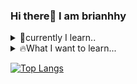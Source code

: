 ### Hi there👋 I am brianhhy
<details>
<summary>
  🐼currently I learn..
</summary>
  
![html](https://img.shields.io/badge/HTML-239120?style=for-the-badge&logo=html5&logoColor=white)
![css](https://img.shields.io/badge/CSS-239120?&style=for-the-badge&logo=css3&logoColor=white)
![js](https://img.shields.io/badge/JavaScript-F7DF1E?style=for-the-badge&logo=JavaScript&logoColor=white)
![react](https://img.shields.io/badge/React-20232A?style=for-the-badge&logo=react&logoColor=61DAFB)
![c](https://img.shields.io/badge/C-00599C?style=for-the-badge&logo=c&logoColor=white)
![java](https://img.shields.io/badge/Java-ED8B00?style=for-the-badge&logo=openjdk&logoColor=white)
![kotlin](https://img.shields.io/badge/Kotlin-0095D5?&style=for-the-badge&logo=kotlin&logoColor=white)
</details>

<details>
<summary>
  🔥What I want to learn...
</summary>

   ![Django](https://img.shields.io/badge/Django-092E20?style=for-the-badge&logo=django&logoColor=white)
   ![spring](https://img.shields.io/badge/Spring-6DB33F?style=for-the-badge&logo=spring&logoColor=white)
   ![Flutter](https://img.shields.io/badge/Flutter-02569B?style=for-the-badge&logo=flutter&logoColor=white)
</details>


[![Top Langs](https://github-readme-stats.vercel.app/api/top-langs/?username=brianhhy)](https://github.com/anuraghazra/github-readme-stats)
